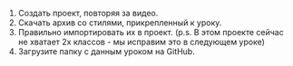 1. Создать проект, повторяя за видео.
2. Скачать архив со стилями, прикрепленный к уроку. 
3. Правильно импортировать их в проект.  (p.s. В этом проекте сейчас не хватает 2х классов - мы исправим это в следующем уроке)
4. Загрузите папку с данным уроком на GitHub.